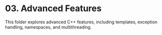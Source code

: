 # 03. Advanced Features

This folder explores advanced C++ features, including templates, exception handling, namespaces, and multithreading.
